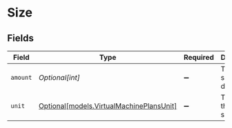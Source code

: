 # Size


## Fields

| Field                                                                            | Type                                                                             | Required                                                                         | Description                                                                      |
| -------------------------------------------------------------------------------- | -------------------------------------------------------------------------------- | -------------------------------------------------------------------------------- | -------------------------------------------------------------------------------- |
| `amount`                                                                         | *Optional[int]*                                                                  | :heavy_minus_sign:                                                               | The total size of the disk                                                       |
| `unit`                                                                           | [Optional[models.VirtualMachinePlansUnit]](../models/virtualmachineplansunit.md) | :heavy_minus_sign:                                                               | The unit of the disk size                                                        |